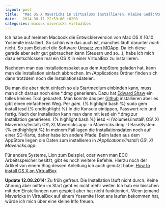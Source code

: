 ```yaml
---
layout: post
title:  "Mac OS X Mavericks in VirtualBox installieren. Kleine Gedächtnishilfe..."
date:   2014-08-11 22:59:00 +0200
categories: macosx mavericks virtualbox
---
```

Ich habe auf meinem Macbook die Entwicklerversion von Mac OS X 10.10 Yosemite installiert. So schön wie das auch ist, manches läuft darunter _noch_ nicht. So zum Beispiel die Software [Umsatz von MOApp](http://umsatz-programm.de). Da ich diese gerade aber sehr gut gebrauchen kann (Steuern und so...), habe ich mich dazu entschlossen mal ein OS X in einer VirtualBox zu installieren.

Nachdem man das Installationspaket aus dem AppStore geladen hat, kann man die Installation einfach abbrechen. Im /Applications Ordner finden sich dann trotzdem noch die Installationsdateien. 

Da man die aber nicht einfach so als Startmedium einbinden kann, muss man sich daraus noch eine *.dmg generieren. Dazu hat [Edward Shaw](http://ntk.me/about/) ein tolles kleines Tool gebastelt. Man könnte das per [Github](https://github.com/ntkme/iesd) installieren aber es gibt einen einfacheren Weg. Per *gem*.
{% highlight bash %}
sudo gem install iesd
{% endhighlight %}
In die Konsole eintippen, Passwort rein und fertig. Nach der Installation kann man dann mit iesd ein *.dmg zur Installation generieren. 
{% highlight bash %}
iesd -i /Volumes/Install\ OS\ X\ Mavericks/Install\ OS\ X\ Mavericks.app -o Mavericks.dmg -t BaseSystem
{% endhighlight %}
In meinem Fall lagen die Installationsdaten noch auf einer SD-Karte, daher habe ich andere Pfade. Beim laden aus dem AppStore liegen die Daten zum installieren in  */Applications/Install\ OS\ X\ Mavericks.app*

Für andere Systeme, Lion zum Beispiel, oder wenn man ECC Arbeitsspeicher besitzt, gibt es noch weitere Befehle. Hierzu noch der Artikel von einem Blog dessen Anleitung ich auch genutzt habe: [How to install OS X on VirtualBox](http://www.robertsetiadi.net/install-os-x-virtualbox/)

**Update 12.08.2014:** Zu früh gefreut. Die Installation läuft nicht durch. Keine Ahnung aber mitten im Start geht es nicht mehr weiter. Ich hab ein bisschen mit den Einstellungen rum gespielt aber hat nicht funktioniert. Wenn jemand Mavericks in VirtualBox auf einem Yosemite Host ans laufen bekommen hat, würde ich mich über eine kleine Info freuen.